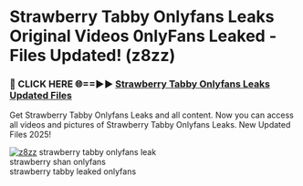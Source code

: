 # Strawberry Tabby Onlyfans Leaks Original Videos 0nlyFans Leaked - Files Updated! (z8zz)

<h3>🔴 CLICK HERE 🌐==►► <a href="https://tinyurl.com/2wckxsce" rel="nofollow">Strawberry Tabby Onlyfans Leaks Updated Files</a></h3>

Get Strawberry Tabby Onlyfans Leaks and all content. Now you can access all videos and pictures of Strawberry Tabby Onlyfans Leaks. New Updated Files 2025!

[![z8zz](https://i.imgur.com/AFduVYN.gif)](https://tinyurl.com/2wckxsce)
strawberry tabby onlyfans leak<br>
strawberry shan onlyfans<br>
strawberry tabby leaked onlyfans